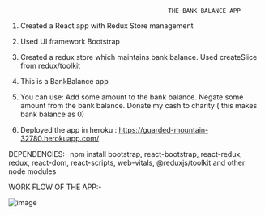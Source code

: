                                                 THE BANK BALANCE APP

1.	Created a React app with Redux Store management
2.	Used UI framework Bootstrap
3.	Created a redux store which maintains bank balance. Used createSlice from redux/toolkit
4.	This is a BankBalance app 
5.	You can use:
Add some amount to the bank balance.
            Negate some amount from the bank balance.
            Donate my cash to charity ( this makes bank balance as 0)

6.	Deployed the app in heroku :
 https://guarded-mountain-32780.herokuapp.com/

DEPENDENCIES:-  npm install bootstrap, react-bootstrap, react-redux, redux, react-dom, react-scripts, web-vitals, @reduxjs/toolkit and other node modules

WORK FLOW OF THE APP:-

![image](https://user-images.githubusercontent.com/43009872/120471165-ffa46380-c3c1-11eb-80e1-c958a2421a4d.png)

 
 






